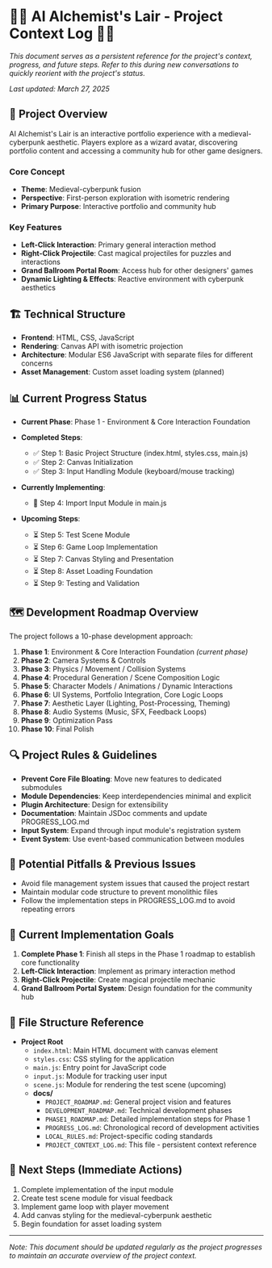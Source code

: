 # 🧙‍♂️ AI Alchemist's Lair - Project Context Log 🧙‍♂️

*This document serves as a persistent reference for the project's context, progress, and future steps. Refer to this during new conversations to quickly reorient with the project's status.*

*Last updated: March 27, 2025*

## 🌟 Project Overview
AI Alchemist's Lair is an interactive portfolio experience with a medieval-cyberpunk aesthetic. Players explore as a wizard avatar, discovering portfolio content and accessing a community hub for other game designers.

### Core Concept
- **Theme**: Medieval-cyberpunk fusion
- **Perspective**: First-person exploration with isometric rendering
- **Primary Purpose**: Interactive portfolio and community hub

### Key Features
- **Left-Click Interaction**: Primary general interaction method
- **Right-Click Projectile**: Cast magical projectiles for puzzles and interactions
- **Grand Ballroom Portal Room**: Access hub for other designers' games
- **Dynamic Lighting & Effects**: Reactive environment with cyberpunk aesthetics

## 🏗️ Technical Structure
- **Frontend**: HTML, CSS, JavaScript
- **Rendering**: Canvas API with isometric projection
- **Architecture**: Modular ES6 JavaScript with separate files for different concerns
- **Asset Management**: Custom asset loading system (planned)

## 📊 Current Progress Status
- **Current Phase**: Phase 1 - Environment & Core Interaction Foundation
- **Completed Steps**:
  - ✅ Step 1: Basic Project Structure (index.html, styles.css, main.js)
  - ✅ Step 2: Canvas Initialization
  - ✅ Step 3: Input Handling Module (keyboard/mouse tracking)

- **Currently Implementing**:
  - 🔄 Step 4: Import Input Module in main.js

- **Upcoming Steps**:
  - ⏳ Step 5: Test Scene Module
  - ⏳ Step 6: Game Loop Implementation
  - ⏳ Step 7: Canvas Styling and Presentation
  - ⏳ Step 8: Asset Loading Foundation
  - ⏳ Step 9: Testing and Validation

## 🗺️ Development Roadmap Overview
The project follows a 10-phase development approach:

1. **Phase 1**: Environment & Core Interaction Foundation *(current phase)*
2. **Phase 2**: Camera Systems & Controls
3. **Phase 3**: Physics / Movement / Collision Systems
4. **Phase 4**: Procedural Generation / Scene Composition Logic
5. **Phase 5**: Character Models / Animations / Dynamic Interactions
6. **Phase 6**: UI Systems, Portfolio Integration, Core Logic Loops
7. **Phase 7**: Aesthetic Layer (Lighting, Post-Processing, Theming)
8. **Phase 8**: Audio Systems (Music, SFX, Feedback Loops)
9. **Phase 9**: Optimization Pass
10. **Phase 10**: Final Polish

## 🔍 Project Rules & Guidelines
- **Prevent Core File Bloating**: Move new features to dedicated submodules
- **Module Dependencies**: Keep interdependencies minimal and explicit
- **Plugin Architecture**: Design for extensibility
- **Documentation**: Maintain JSDoc comments and update PROGRESS_LOG.md
- **Input System**: Expand through input module's registration system
- **Event System**: Use event-based communication between modules

## 🚩 Potential Pitfalls & Previous Issues
- Avoid file management system issues that caused the project restart
- Maintain modular code structure to prevent monolithic files
- Follow the implementation steps in PROGRESS_LOG.md to avoid repeating errors

## 🎯 Current Implementation Goals
1. **Complete Phase 1**: Finish all steps in the Phase 1 roadmap to establish core functionality
2. **Left-Click Interaction**: Implement as primary interaction method
3. **Right-Click Projectile**: Create magical projectile mechanic
4. **Grand Ballroom Portal System**: Design foundation for the community hub

## 📝 File Structure Reference
- **Project Root**
  - `index.html`: Main HTML document with canvas element
  - `styles.css`: CSS styling for the application
  - `main.js`: Entry point for JavaScript code
  - `input.js`: Module for tracking user input
  - `scene.js`: Module for rendering the test scene (upcoming)
  - **docs/**
    - `PROJECT_ROADMAP.md`: General project vision and features
    - `DEVELOPMENT_ROADMAP.md`: Technical development phases
    - `PHASE1_ROADMAP.md`: Detailed implementation steps for Phase 1
    - `PROGRESS_LOG.md`: Chronological record of development activities
    - `LOCAL_RULES.md`: Project-specific coding standards
    - `PROJECT_CONTEXT_LOG.md`: This file - persistent context reference

## 🔄 Next Steps (Immediate Actions)
1. Complete implementation of the input module
2. Create test scene module for visual feedback
3. Implement game loop with player movement
4. Add canvas styling for the medieval-cyberpunk aesthetic
5. Begin foundation for asset loading system

---

*Note: This document should be updated regularly as the project progresses to maintain an accurate overview of the project context.*
